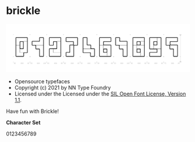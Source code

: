 # brickle




![](https://github.com/nnedashkovsky/brickle/blob/master/img/brickle.png)

- Opensource typefaces
- Copyright (c) 2021 by NN Type Foundry
- Licensed under the Licensed under the [SIL Open Font License, Version 1.1](./LICENSE.txt).


Have fun with Brickle!


**Character Set**

0123456789
